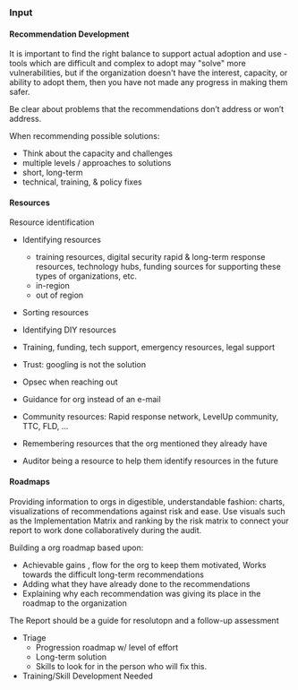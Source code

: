 ### Input

#### Recommendation Development

It is important to find the right balance to support actual adoption and use - tools which are difficult and complex to adopt may "solve" more vulnerabilities, but if the organization doesn't have the interest, capacity, or ability to adopt them, then you have not made any progress in making them safer.  

Be clear about problems that the recommendations don’t address or won’t address.

When recommending possible solutions:

 * Think about the capacity and challenges
 * multiple levels / approaches to solutions
 * short, long-term
 * technical, training, & policy fixes


#### Resources

Resource identification

* Identifying resources
  * training resources, digital security rapid & long-term response resources, technology hubs, funding sources for supporting these types of organizations, etc.
  * in-region
  * out of region
* Sorting resources
* Identifying DIY resources


 * Training, funding, tech support, emergency resources, legal support
 * Trust: googling is not the solution
 * Opsec when reaching out
 * Guidance for org instead of an e-mail
 * Community resources: Rapid response network, LevelUp community, TTC, FLD, ...
 * Remembering resources that the org mentioned they already have
 * Auditor being a resource to help them identify resources in the future

#### Roadmaps

Providing information to orgs in digestible, understandable fashion: charts, visualizations of recommendations against risk and ease.  Use visuals such as the Implementation Matrix and ranking by the risk matrix to connect your report to work done collaboratively during the audit.

Building a org roadmap based upon:

*  Achievable gains ,   flow for the org to keep them motivated, Works towards the difficult long-term recommendations
* Adding what they have already done to the recommendations
* Explaining why each recommendation was giving its place in the roadmap to the organization

The Report should be a guide for resolutopn and a follow-up assessment

  * Triage
	* Progression roadmap w/ level of effort
	* Long-term solution
	* Skills to look for in the person who will fix this.
  * Training/Skill Development Needed
